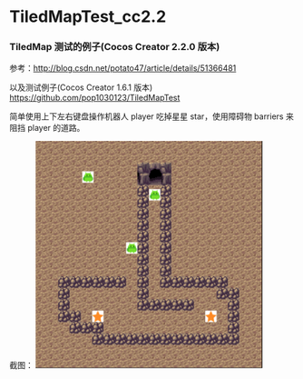 # TiledMapTest_cc2.2

### TiledMap 测试的例子(Cocos Creator 2.2.0 版本)

参考：http://blog.csdn.net/potato47/article/details/51366481

以及测试例子(Cocos Creator 1.6.1 版本) https://github.com/pop1030123/TiledMapTest

简单使用上下左右键盘操作机器人 player 吃掉星星 star，使用障碍物 barriers 来阻挡 player 的道路。

截图：
<img src='/tiledMap.png' width='400' height='400'/>
